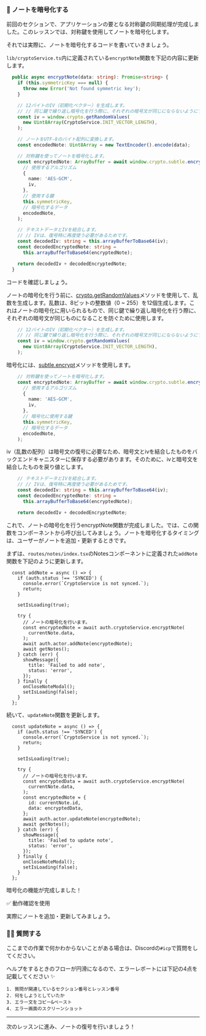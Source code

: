 ### 🔐 ノートを暗号化する

前回のセクションで、アプリケーションの要となる対称鍵の同期処理が完成しました。このレッスンでは、対称鍵を使用してノートを暗号化します。

それでは実際に、ノートを暗号化するコードを書いていきましょう。

`lib/cryptoService.ts`内に定義されている`encryptNote`関数を下記の内容に更新します。

```ts
  public async encryptNote(data: string): Promise<string> {
    if (this.symmetricKey === null) {
      throw new Error('Not found symmetric key');
    }

    // 12バイトのIV（初期化ベクター）を生成します。
    // // 同じ鍵で繰り返し暗号化を行う際に、それぞれの暗号文が同じにならないようにするためです。
    const iv = window.crypto.getRandomValues(
      new Uint8Array(CryptoService.INIT_VECTOR_LENGTH),
    );

    // ノートをUTF-8のバイト配列に変換します。
    const encodedNote: Uint8Array = new TextEncoder().encode(data);

    // 対称鍵を使ってノートを暗号化します。
    const encryptedNote: ArrayBuffer = await window.crypto.subtle.encrypt(
      // 使用するアルゴリズム
      {
        name: 'AES-GCM',
        iv,
      },
      // 使用する鍵
      this.symmetricKey,
      // 暗号化するデータ
      encodedNote,
    );

    // テキストデータとIVを結合します。
    // // IVは、復号時に再度使う必要があるためです。
    const decodedIv: string = this.arrayBufferToBase64(iv);
    const decodedEncryptedNote: string =
      this.arrayBufferToBase64(encryptedNote);

    return decodedIv + decodedEncryptedNote;
  }
```

コードを確認しましょう。

ノートの暗号化を行う前に、[crypto.getRandomValues](https://developer.mozilla.org/ja/docs/Web/API/Crypto/getRandomValues)メソッドを使用して、乱数を生成します。乱数は、8ビットの整数値（0 ~ 255）を12個生成します。これはノートの暗号化に用いられるもので、同じ鍵で繰り返し暗号化を行う際に、それぞれの暗号文が同じものになることを防ぐために使用します。

```ts
    // 12バイトのIV（初期化ベクター）を生成します。
    // // 同じ鍵で繰り返し暗号化を行う際に、それぞれの暗号文が同じにならないようにするためです。
    const iv = window.crypto.getRandomValues(
      new Uint8Array(CryptoService.INIT_VECTOR_LENGTH),
    );
```

暗号化には、[subtle.encrypt](https://developer.mozilla.org/ja/docs/Web/API/SubtleCrypto/encrypt)メソッドを使用します。

```ts
    // 対称鍵を使ってノートを暗号化します。
    const encryptedNote: ArrayBuffer = await window.crypto.subtle.encrypt(
      // 使用するアルゴリズム
      {
        name: 'AES-GCM',
        iv,
      },
      // 暗号化に使用する鍵
      this.symmetricKey,
      // 暗号化するデータ
      encodedNote,
    );
```

iv（乱数の配列）は暗号文の復号に必要なため、暗号文とivを結合したものをバックエンドキャニスターに保存する必要があります。そのために、ivと暗号文を結合したものを戻り値とします。

```ts
    // テキストデータとIVを結合します。
    // // IVは、復号時に再度使う必要があるためです。
    const decodedIv: string = this.arrayBufferToBase64(iv);
    const decodedEncryptedNote: string =
      this.arrayBufferToBase64(encryptedNote);

    return decodedIv + decodedEncryptedNote;
```

これで、ノートの暗号化を行うencryptNote関数が完成しました。では、この関数をコンポーネントから呼び出してみましょう。ノートを暗号化するタイミングは、ユーザーがノートを追加・更新するときです。

まずは、`routes/notes/index.tsx`のNotesコンポーネントに定義された`addNote`関数を下記のように更新します。

```tsx
  const addNote = async () => {
    if (auth.status !== 'SYNCED') {
      console.error(`CryptoService is not synced.`);
      return;
    }

    setIsLoading(true);

    try {
      // ノートの暗号化を行います。
      const encryptedNote = await auth.cryptoService.encryptNote(
        currentNote.data,
      );
      await auth.actor.addNote(encryptedNote);
      await getNotes();
    } catch (err) {
      showMessage({
        title: 'Failed to add note',
        status: 'error',
      });
    } finally {
      onCloseNoteModal();
      setIsLoading(false);
    }
  };
```

続いて、`updateNote`関数を更新します。

```tsx
  const updateNote = async () => {
    if (auth.status !== 'SYNCED') {
      console.error(`CryptoService is not synced.`);
      return;
    }

    setIsLoading(true);

    try {
      // ノートの暗号化を行います。
      const encryptedData = await auth.cryptoService.encryptNote(
        currentNote.data,
      );
      const encryptedNote = {
        id: currentNote.id,
        data: encryptedData,
      };
      await auth.actor.updateNote(encryptedNote);
      await getNotes();
    } catch (err) {
      showMessage({
        title: 'Failed to update note',
        status: 'error',
      });
    } finally {
      onCloseNoteModal();
      setIsLoading(false);
    }
  };
```

暗号化の機能が完成しました！ 

✅ 動作確認を使用

実際にノートを追加・更新してみましょう。

<!-- TODO: 実際にやってみた画像を追加する -->

### 🙋‍♂️ 質問する

ここまでの作業で何かわからないことがある場合は、Discordの`#icp`で質問をしてください。

ヘルプをするときのフローが円滑になるので、エラーレポートには下記の4点を記載してください ✨

```
1. 質問が関連しているセクション番号とレッスン番号
2. 何をしようとしていたか
3. エラー文をコピー&ペースト
4. エラー画面のスクリーンショット
```

---

次のレッスンに進み、ノートの復号を行いましょう！